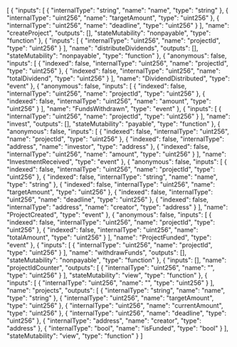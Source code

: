 [
	{
		"inputs": [
			{
				"internalType": "string",
				"name": "name",
				"type": "string"
			},
			{
				"internalType": "uint256",
				"name": "targetAmount",
				"type": "uint256"
			},
			{
				"internalType": "uint256",
				"name": "deadline",
				"type": "uint256"
			}
		],
		"name": "createProject",
		"outputs": [],
		"stateMutability": "nonpayable",
		"type": "function"
	},
	{
		"inputs": [
			{
				"internalType": "uint256",
				"name": "projectId",
				"type": "uint256"
			}
		],
		"name": "distributeDividends",
		"outputs": [],
		"stateMutability": "nonpayable",
		"type": "function"
	},
	{
		"anonymous": false,
		"inputs": [
			{
				"indexed": false,
				"internalType": "uint256",
				"name": "projectId",
				"type": "uint256"
			},
			{
				"indexed": false,
				"internalType": "uint256",
				"name": "totalDividend",
				"type": "uint256"
			}
		],
		"name": "DividendDistributed",
		"type": "event"
	},
	{
		"anonymous": false,
		"inputs": [
			{
				"indexed": false,
				"internalType": "uint256",
				"name": "projectId",
				"type": "uint256"
			},
			{
				"indexed": false,
				"internalType": "uint256",
				"name": "amount",
				"type": "uint256"
			}
		],
		"name": "FundsWithdrawn",
		"type": "event"
	},
	{
		"inputs": [
			{
				"internalType": "uint256",
				"name": "projectId",
				"type": "uint256"
			}
		],
		"name": "invest",
		"outputs": [],
		"stateMutability": "payable",
		"type": "function"
	},
	{
		"anonymous": false,
		"inputs": [
			{
				"indexed": false,
				"internalType": "uint256",
				"name": "projectId",
				"type": "uint256"
			},
			{
				"indexed": false,
				"internalType": "address",
				"name": "investor",
				"type": "address"
			},
			{
				"indexed": false,
				"internalType": "uint256",
				"name": "amount",
				"type": "uint256"
			}
		],
		"name": "InvestmentReceived",
		"type": "event"
	},
	{
		"anonymous": false,
		"inputs": [
			{
				"indexed": false,
				"internalType": "uint256",
				"name": "projectId",
				"type": "uint256"
			},
			{
				"indexed": false,
				"internalType": "string",
				"name": "name",
				"type": "string"
			},
			{
				"indexed": false,
				"internalType": "uint256",
				"name": "targetAmount",
				"type": "uint256"
			},
			{
				"indexed": false,
				"internalType": "uint256",
				"name": "deadline",
				"type": "uint256"
			},
			{
				"indexed": false,
				"internalType": "address",
				"name": "creator",
				"type": "address"
			}
		],
		"name": "ProjectCreated",
		"type": "event"
	},
	{
		"anonymous": false,
		"inputs": [
			{
				"indexed": false,
				"internalType": "uint256",
				"name": "projectId",
				"type": "uint256"
			},
			{
				"indexed": false,
				"internalType": "uint256",
				"name": "totalAmount",
				"type": "uint256"
			}
		],
		"name": "ProjectFunded",
		"type": "event"
	},
	{
		"inputs": [
			{
				"internalType": "uint256",
				"name": "projectId",
				"type": "uint256"
			}
		],
		"name": "withdrawFunds",
		"outputs": [],
		"stateMutability": "nonpayable",
		"type": "function"
	},
	{
		"inputs": [],
		"name": "projectIdCounter",
		"outputs": [
			{
				"internalType": "uint256",
				"name": "",
				"type": "uint256"
			}
		],
		"stateMutability": "view",
		"type": "function"
	},
	{
		"inputs": [
			{
				"internalType": "uint256",
				"name": "",
				"type": "uint256"
			}
		],
		"name": "projects",
		"outputs": [
			{
				"internalType": "string",
				"name": "name",
				"type": "string"
			},
			{
				"internalType": "uint256",
				"name": "targetAmount",
				"type": "uint256"
			},
			{
				"internalType": "uint256",
				"name": "currentAmount",
				"type": "uint256"
			},
			{
				"internalType": "uint256",
				"name": "deadline",
				"type": "uint256"
			},
			{
				"internalType": "address",
				"name": "creator",
				"type": "address"
			},
			{
				"internalType": "bool",
				"name": "isFunded",
				"type": "bool"
			}
		],
		"stateMutability": "view",
		"type": "function"
	}
]